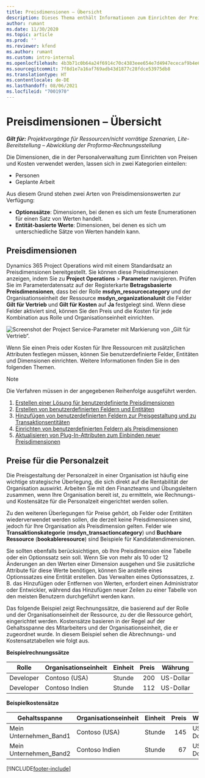 ```yaml
---
title: Preisdimensionen – Übersicht
description: Dieses Thema enthält Informationen zum Einrichten der Preisdimensionen in Dynamics 365 Project Operations.
author: rumant
ms.date: 11/30/2020
ms.topic: article
ms.prod: ''
ms.reviewer: kfend
ms.author: rumant
ms.custom: intro-internal
ms.openlocfilehash: 4b3b71c0b64a24f6914c70c4383eee654e7d4947ececaf9b4e6394f45a081a4c
ms.sourcegitcommit: 7f8d1e7a16af769adb43d1877c28fdce53975db8
ms.translationtype: HT
ms.contentlocale: de-DE
ms.lasthandoff: 08/06/2021
ms.locfileid: "7001970"
---
```

# <a name="pricing-dimensions-overview"></a>Preisdimensionen – Übersicht

_**Gilt für:** Projektvorgänge für Ressourcen/nicht vorrätige Szenarien, Lite-Bereitstellung – Abwicklung der Proforma-Rechnungsstellung_

Die Dimensionen, die in der Personalverwaltung zum Einrichten von Preisen und Kosten verwendet werden, lassen sich in zwei Kategorien einteilen:

- Personen
- Geplante Arbeit

Aus diesem Grund stehen zwei Arten von Preisdimensionswerten zur Verfügung:

- **Optionssätze**: Dimensionen, bei denen es sich um feste Enumerationen für einen Satz von Werten handelt.
- **Entität-basierte Werte**: Dimensionen, bei denen es sich um unterschiedliche Sätze von Werten handeln kann.

## <a name="pricing-dimensions"></a>Preisdimensionen

Dynamics 365 Project Operations wird mit einem Standardsatz an Preisdimensionen bereitgestellt. Sie können diese Preisdimensionen anzeigen, indem Sie zu **Project Operations** > **Parameter** navigieren. Prüfen Sie im Parameterdatensatz auf der Registerkarte **Betragsbasierte Preisdimensionen**, dass bei der Rolle **msdyn_resourcecategory** und der Organisationseinheit der Ressource **msdyn_organizationalunit** die Felder **Gilt für Vertrieb** und **Gilt für Kosten** auf **Ja** festgelegt sind. Wenn diese Felder aktiviert sind, können Sie den Preis und die Kosten für jede Kombination aus Rolle und Organisationseinheit einrichten.

![Screenshot der Project Service-Parameter mit Markierung von „Gilt für Vertrieb“.](media/PS-OOB-parameters.png)

Wenn Sie einen Preis oder Kosten für Ihre Ressourcen mit zusätzlichen Attributen festlegen müssen, können Sie benutzerdefinierte Felder, Entitäten und Dimensionen einrichten. Weitere Informationen finden Sie in den folgenden Themen. 
  
  > [!NOTE]
  > Die Verfahren müssen in der angegebenen Reihenfolge ausgeführt werden.

1. [Erstellen einer Lösung für benutzerdefinierte Preisdimensionen](../sales/create-solution-custompd.md)
2. [Erstellen von benutzerdefinierten Feldern und Entitäten](create-custom-fields-entities-pricing-dimensions.md)
3. [Hinzufügen von benutzerdefinierten Feldern zur Preisgestaltung und zu Transaktionsentitäten ](add-custom-fields-price-setup-transactional-entities.md)
4. [Einrichten von benutzerdefinierten Feldern als Preisdimensionen ](set-up-custom-fields-pricing-dimensions.md)
5. [Aktualisieren von Plug-In-Attributen zum Einbinden neuer Preisdimensionen](update-plugin-attributes-pd.md)


## <a name="pricing-human-resource-time"></a>Preise für die Personalzeit
Die Preisgestaltung der Personalzeit in einer Organisation ist häufig eine wichtige strategische Überlegung, die sich direkt auf die Rentabilität der Organisation auswirkt. Arbeiten Sie mit den Finanzteams und Übungsleitern zusammen, wenn Ihre Organisation bereit ist, zu ermitteln, wie Rechnungs- und Kostensätze für die Personalzeit eingerichtet werden sollen.

Zu den weiteren Überlegungen für Preise gehört, ob Felder oder Entitäten wiederverwendet werden sollen, die derzeit keine Preisdimensionen sind, jedoch für Ihre Organisation als Preisdimension gelten. Felder wie **Transaktionskategorie** (**msdyn_transactioncategory**) und **Buchbare Ressource** (**bookableresource**) sind Beispiele für Kandidatendimensionen. 

Sie sollten ebenfalls berücksichtigen, ob Ihre Preisdimension eine Tabelle oder ein Optionssatz sein soll. Wenn Sie von mehr als 10 oder 12 Änderungen an den Werten einer Dimension ausgehen und Sie zusätzliche Attribute für diese Werte benötigen, können Sie anstelle eines Optionssatzes eine Entität erstellen. Das Verwalten eines Optionssatzes, z. B. das Hinzufügen oder Entfernen von Werten, erfordert einen Administrator oder Entwickler, während das Hinzufügen neuer Zeilen zu einer Tabelle von den meisten Benutzern durchgeführt werden kann.

Das folgende Beispiel zeigt Rechnungssätze, die basierend auf der Rolle und der Organisationseinheit der Ressource, zu der die Ressource gehört, eingerichtet werden. Kostensätze basieren in der Regel auf der Gehaltsspanne des Mitarbeiters und der Organisationseinheit, die er zugeordnet wurde. In diesem Beispiel sehen die Abrechnungs- und Kostensatztabellen wie folgt aus.

**Beispielrechnungssätze**

| Rolle        | Organisationseinheit    |Einheit      |Preis      |Währung  |
| ------------|-------------|----------|----------:|----------|
| Developer   | Contoso (USA)  |Stunde | 200|US-Dollar     |
| Developer   | Contoso Indien |Stunde|   112|US-Dollar     |


**Beispielkostensätze**

| Gehaltsspanne     | Organisationseinheit    |Einheit      |Preis      |Währung  |
| ----------------|-------------|----------|----------:|----------|
| Mein Unternehmen_Band1 | Contoso (USA)  |Stunde | 145|US-Dollar     |
| Mein Unternehmen_Band2 | Contoso Indien |Stunde|   67|US-Dollar     |


[!INCLUDE[footer-include](../includes/footer-banner.md)]
